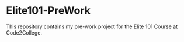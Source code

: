 # Elite101-PreWork
This repository contains my pre-work project for the Elite 101 Course at Code2College.
